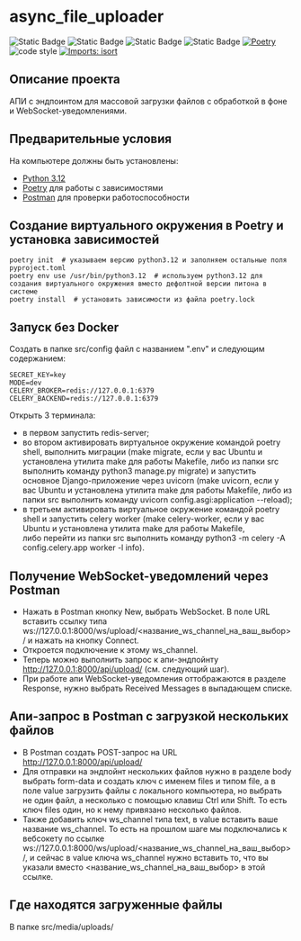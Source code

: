 # async_file_uploader

![Static Badge](https://img.shields.io/badge/Python-FFD43B?logo=python&logoColor=blue) 
![Static Badge](https://img.shields.io/badge/Django-092E20?logo=django&logoColor=green)
![Static Badge](https://img.shields.io/badge/celery-%2337814A.svg?logo=celery&logoColor=white)
![Static Badge](https://img.shields.io/badge/redis-%23DC382D.svg?logo=redis&logoColor=white)
[![Poetry](https://img.shields.io/endpoint?url=https://python-poetry.org/badge/v0.json)](https://python-poetry.org/)
![code style](https://img.shields.io/badge/code%20style-black-000000.svg)
[![Imports: isort](https://img.shields.io/badge/%20imports-isort-%231674b1?style=flat&labelColor=ef8336)](https://pycqa.github.io/isort/)

## Описание проекта
АПИ с эндпоинтом для массовой загрузки файлов с обработкой в фоне и WebSocket-уведомлениями.

## Предварительные условия
На компьютере должны быть установлены:
- [Python 3.12](https://www.python.org/downloads/)
- [Poetry](https://python-poetry.org/docs/#installation) для работы с зависимостями
- [Postman](https://www.postman.com/) для проверки работоспособности

## Создание виртуального окружения в Poetry и установка зависимостей

```
poetry init  # указываем версию python3.12 и заполняем остальные поля pyproject.toml
poetry env use /usr/bin/python3.12  # используем python3.12 для создания виртуального окружения вместо дефолтной версии питона в системе
poetry install  # установить зависимости из файла poetry.lock
```

## Запуск без Docker
Создать в папке src/config файл с названием ".env" и следующим содержанием:

```
SECRET_KEY=key
MODE=dev
CELERY_BROKER=redis://127.0.0.1:6379
CELERY_BACKEND=redis://127.0.0.1:6379
```

Открыть 3 терминала:
- в первом запустить redis-server;
- во втором активировать виртуальное окружение командой poetry shell, выполнить миграции 
(make migrate, если у вас Ubuntu и установлена утилита make для работы Makefile, либо из папки src 
выполнить команду python3 manage.py migrate) и 
запустить основное Django-приложение через uvicorn (make uvicorn, если у вас Ubuntu и установлена утилита make для работы Makefile, либо из папки src выполнить команду uvicorn config.asgi:application --reload);
- в третьем активировать виртуальное окружение командой poetry shell и 
запустить celery worker (make celery-worker, если у вас Ubuntu и установлена утилита make для работы Makefile,  
либо перейти из папки src выполнить команду python3 -m celery -A config.celery.app worker -l info).

## Получение WebSocket-уведомлений через Postman
- Нажать в Postman кнопку New, выбрать WebSocket. В поле URL вставить ссылку типа 
ws://127.0.0.1:8000/ws/upload/<название_ws_channel_на_ваш_выбор>/
и нажать на кнопку Connect.
- Откроется подключение к этому ws_channel.
- Теперь можно выполнить запрос к апи-эндпойнту http://127.0.0.1:8000/api/upload/ (см. следующий шаг).
- При работе апи WebSocket-уведомления оттображаются в разделе Response, нужно выбрать Received Messages в выпадающем списке.

## Апи-запрос в Postman с загрузкой нескольких файлов
- В Postman создать POST-запрос на URL http://127.0.0.1:8000/api/upload/
- Для отправки на эндпойнт нескольких файлов нужно в разделе body выбрать form-data и создать ключ с именем files и типом file, а в поле value загрузить файлы с локального компьютера, но выбрать не один файл, а несколько с помощью клавиш Ctrl или Shift.
То есть ключ files один, но к нему привязано несколько файлов.
- Также добавить ключ ws_channel типа text, в value вставить ваше название ws_channel.
То есть на прошлом шаге мы подключались к вебсокету по ссылке ws://127.0.0.1:8000/ws/upload/<название_ws_channel_на_ваш_выбор>/, 
и сейчас в value ключа ws_channel нужно вставить то, что вы указали вместо <название_ws_channel_на_ваш_выбор> в этой ссылке.

## Где находятся загруженные файлы
В папке src/media/uploads/
